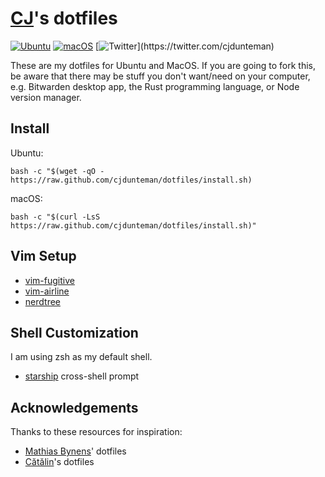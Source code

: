 # [CJ](https://www.github.com/cjdunteman)'s dotfiles

[![Ubuntu](https://github.com/cjdunteman/dotfiles/actions/workflows/ubuntu.yml/badge.svg)](https://github.com/cjdunteman/dotfiles/actions/workflows/ubuntu.yml)
[![macOS](https://github.com/cjdunteman/dotfiles/actions/workflows/macos.yml/badge.svg)](https://github.com/cjdunteman/dotfiles/actions/workflows/macos.yml)
[![Twitter](https://img.shields.io/twitter/url/https/twitter.com/NocoDB.svg?style=social&label=Follow%20Me!)](https://twitter.com/cjdunteman)

These are my dotfiles for Ubuntu and MacOS. If you are going to fork this, be aware that there may be stuff you don't want/need on your computer, e.g. Bitwarden desktop app, the Rust programming language, or Node version manager.

## Install

Ubuntu:

`bash -c "$(wget -qO - https://raw.github.com/cjdunteman/dotfiles/install.sh)`

macOS:

`bash -c "$(curl -LsS https://raw.github.com/cjdunteman/dotfiles/install.sh)"`

## Vim Setup

- [vim-fugitive](https://github.com/tpope/vim-fugitive)
- [vim-airline](https://github.com/vim-airline/vim-airline)
- [nerdtree](https://github.com/preservim/nerdtree)

## Shell Customization

I am using zsh as my default shell.

- [starship](https://github.com/starship/starship) cross-shell prompt

## Acknowledgements

Thanks to these resources for inspiration:

- [Mathias Bynens](https://github.com/mathiasbynens/dotfiles)' dotfiles
- [Cătălin](https://github.com/alrra/dotfiles)'s dotfiles
